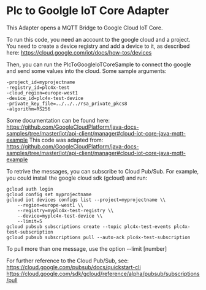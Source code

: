 <!--

  Licensed to the Apache Software Foundation (ASF) under one or more
  contributor license agreements.  See the NOTICE file distributed with
  this work for additional information regarding copyright ownership.
  The ASF licenses this file to You under the Apache License, Version 2.0
  (the "License"); you may not use this file except in compliance with
  the License.  You may obtain a copy of the License at

      http://www.apache.org/licenses/LICENSE-2.0

  Unless required by applicable law or agreed to in writing, software
  distributed under the License is distributed on an "AS IS" BASIS,
  WITHOUT WARRANTIES OR CONDITIONS OF ANY KIND, either express or implied.
  See the License for the specific language governing permissions and
  limitations under the License.

-->
# Plc to Goolgle IoT Core Adapter

This Adapter opens a MQTT Bridge to Google Cloud IoT Core.

To run this code, you need an account to the google cloud and a project.
You need to create a device registry and add a device to it, as described here:
https://cloud.google.com/iot/docs/how-tos/devices

Then, you can run the PlcToGoogleIoTCoreSample to connect tho google and send some values into the cloud.
Some sample arguments:

    -project_id=myprojectname
    -registry_id=plc4x-test
    -cloud_region=europe-west1
    -device_id=plc4x-test-device
    -private_key_file=../../../rsa_private_pkcs8
    -algorithm=RS256

Some documentation can be found here:
https://github.com/GoogleCloudPlatform/java-docs-samples/tree/master/iot/api-client/manager#cloud-iot-core-java-mqtt-example
This code was adapted from:
https://github.com/GoogleCloudPlatform/java-docs-samples/tree/master/iot/api-client/manager#cloud-iot-core-java-mqtt-example

To retrive the messages, you can subscribe to Cloud Pub/Sub.
For example, you could install the google cloud sdk (gcloud) and run:

    gcloud auth login
    gcloud config set myprojectname
    gcloud iot devices configs list --project=myprojectname \\
        --region=europe-west1 \\
        --registry=myplc4x-test-registry \\
        --device=myplc4x-test-device \\
        --limit=5
    gcloud pubsub subscriptions create --topic plc4x-test-events plc4x-test-subscription
    gcloud pubsub subscriptions pull --auto-ack plc4x-test-subscription


To pull more than one message, use the option --limit [number]

For further reference to the Cloud Pub/Sub, see:
https://cloud.google.com/pubsub/docs/quickstart-cli
https://cloud.google.com/sdk/gcloud/reference/alpha/pubsub/subscriptions/pull

